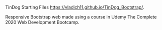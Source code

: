 TinDog Starting Files
https://vladich11.github.io/TinDog_Bootstrap/.

Responsive Bootstrap web made using a course in Udemy 
The Complete 2020 Web Development Bootcamp.
